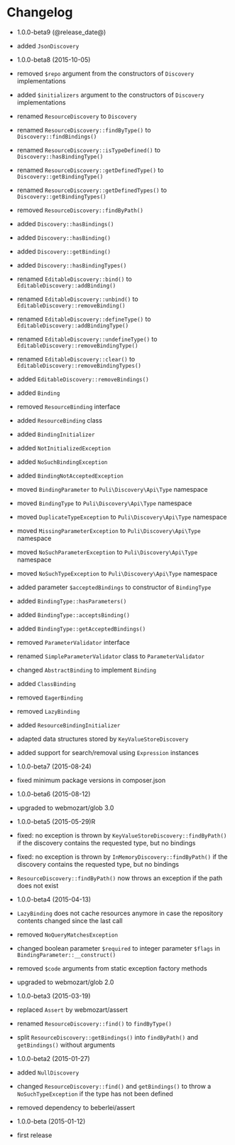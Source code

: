 Changelog
=========

* 1.0.0-beta9 (@release_date@)

 * added `JsonDiscovery`

* 1.0.0-beta8 (2015-10-05)

 * removed `$repo` argument from the constructors of `Discovery` implementations
 * added `$initializers` argument to the constructors of `Discovery` 
   implementations
 * renamed `ResourceDiscovery` to `Discovery`
 * renamed `ResourceDiscovery::findByType()` to `Discovery::findBindings()`
 * renamed `ResourceDiscovery::isTypeDefined()` to `Discovery::hasBindingType()`
 * renamed `ResourceDiscovery::getDefinedType()` to `Discovery::getBindingType()`
 * renamed `ResourceDiscovery::getDefinedTypes()` to `Discovery::getBindingTypes()`
 * removed `ResourceDiscovery::findByPath()`
 * added `Discovery::hasBindings()`
 * added `Discovery::hasBinding()`
 * added `Discovery::getBinding()`
 * added `Discovery::hasBindingTypes()`
 * renamed `EditableDiscovery::bind()` to `EditableDiscovery::addBinding()`
 * renamed `EditableDiscovery::unbind()` to `EditableDiscovery::removeBinding()`
 * renamed `EditableDiscovery::defineType()` to `EditableDiscovery::addBindingType()`
 * renamed `EditableDiscovery::undefineType()` to `EditableDiscovery::removeBindingType()`
 * renamed `EditableDiscovery::clear()` to `EditableDiscovery::removeBindingTypes()`
 * added `EditableDiscovery::removeBindings()`
 * added `Binding`
 * removed `ResourceBinding` interface
 * added `ResourceBinding` class
 * added `BindingInitializer`
 * added `NotInitializedException`
 * added `NoSuchBindingException`
 * added `BindingNotAcceptedException`
 * moved `BindingParameter` to `Puli\Discovery\Api\Type` namespace
 * moved `BindingType` to `Puli\Discovery\Api\Type` namespace
 * moved `DuplicateTypeException` to `Puli\Discovery\Api\Type` namespace
 * moved `MissingParameterException` to `Puli\Discovery\Api\Type` namespace
 * moved `NoSuchParameterException` to `Puli\Discovery\Api\Type` namespace
 * moved `NoSuchTypeException` to `Puli\Discovery\Api\Type` namespace
 * added parameter `$acceptedBindings` to constructor of `BindingType`
 * added `BindingType::hasParameters()`
 * added `BindingType::acceptsBinding()`
 * added `BindingType::getAcceptedBindings()`
 * removed `ParameterValidator` interface
 * renamed `SimpleParameterValidator` class to `ParameterValidator`
 * changed `AbstractBinding` to implement `Binding`
 * added `ClassBinding`
 * removed `EagerBinding`
 * removed `LazyBinding`
 * added `ResourceBindingInitializer`
 * adapted data structures stored by `KeyValueStoreDiscovery`
 * added support for search/removal using `Expression` instances

* 1.0.0-beta7 (2015-08-24)

 * fixed minimum package versions in composer.json

* 1.0.0-beta6 (2015-08-12)

 * upgraded to webmozart/glob 3.0

* 1.0.0-beta5 (2015-05-29)R

 * fixed: no exception is thrown by `KeyValueStoreDiscovery::findByPath()` if
   the discovery contains the requested type, but no bindings
 * fixed: no exception is thrown by `InMemoryDiscovery::findByPath()` if
   the discovery contains the requested type, but no bindings
 * `ResourceDiscovery::findByPath()` now throws an exception if the path does
   not exist

* 1.0.0-beta4 (2015-04-13)

 * `LazyBinding` does not cache resources anymore in case the repository 
   contents changed since the last call
 * removed `NoQueryMatchesException`
 * changed boolean parameter `$required` to integer parameter `$flags` in
   `BindingParameter::__construct()`
 * removed `$code` arguments from static exception factory methods
 * upgraded to webmozart/glob 2.0

* 1.0.0-beta3 (2015-03-19)

 * replaced `Assert` by webmozart/assert
 * renamed `ResourceDiscovery::find()` to `findByType()`
 * split `ResourceDiscovery::getBindings()` into `findByPath()` and
   `getBindings()` without arguments
 
* 1.0.0-beta2 (2015-01-27)

 * added `NullDiscovery`
 * changed `ResourceDiscovery::find()` and `getBindings()` to throw a
   `NoSuchTypeException` if the type has not been defined
 * removed dependency to beberlei/assert

* 1.0.0-beta (2015-01-12)

 * first release

